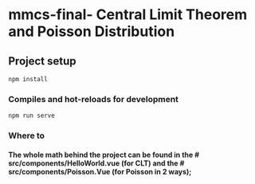 # mmcs-final- Central Limit Theorem  and Poisson Distribution

## Project setup
```
npm install
```

### Compiles and hot-reloads for development
```
npm run serve
```
### Where to
 #### The whole math behind the project can be found in the # src/components/HelloWorld.vue (for CLT) and the # src/components/Poisson.Vue (for Poisson in 2 ways);
